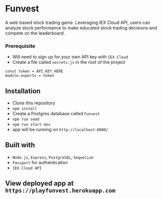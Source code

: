 # Funvest
A web based stock trading game. Leveraging IEX Cloud API, users can analyze stock performance to make educated stock trading decisions and compete on the leaderboard.

### Prerequisite
* Will need to sign up for your own API key with ```IEX Cloud```
* Create a file called ```secrets.js``` in the root of the project
```
const token = API_KEY_HERE
module.exports = token
```

## Installation
* Clone this repository
* ```npm install```
* Create a Postgres database called ```Funvest```
* ```npm run seed```
* ```npm run start-dev```
* app will be running on ```http://localhost:8080/```

## Built with
* ```Node.js```, ```Express```, ```PostgreSQL```, ```Sequelize```
* ```Passport``` for authentication
* ```IEX Cloud API```

## View deployed app at ```https://playfunvest.herokuapp.com```
